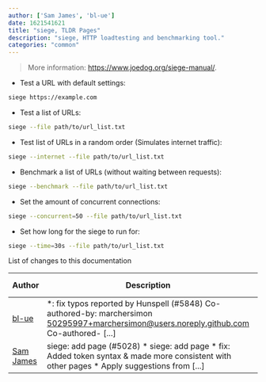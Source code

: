 ```yaml
---
author: ['Sam James', 'bl-ue']
date: 1621541621
title: "siege, TLDR Pages"
description: "siege, HTTP loadtesting and benchmarking tool."
categories: "common"
---
```

> More information: <https://www.joedog.org/siege-manual/>.

- Test a URL with default settings:

```bash
siege https://example.com
```

- Test a list of URLs:

```bash
siege --file path/to/url_list.txt
```

- Test list of URLs in a random order (Simulates internet traffic):

```bash
siege --internet --file path/to/url_list.txt
```

- Benchmark a list of URLs (without waiting between requests):

```bash
siege --benchmark --file path/to/url_list.txt
```

- Set the amount of concurrent connections:

```bash
siege --concurrent=50 --file path/to/url_list.txt
```

- Set how long for the siege to run for:

```bash
siege --time=30s --file path/to/url_list.txt
```
List of changes to this documentation


Author | Description | ISO 8601 Date | GitHub link
------|-----|-----|-----
[bl-ue](mailto:54780737+bl-ue@users.noreply.github.com) | *: fix typos reported by Hunspell (#5848) Co-authored-by: marchersimon <50295997+marchersimon@users.noreply.github.com> Co-authored- [...] | 2021-05-20T22:13:41 | [8ebd171d6f00](https://github.com/tldr-pages/tldr/commit/8ebd171d6f001698709fefc02b1fd5cc9f3a99c4)
[Sam James](mailto:sam@samdjames.uk) | siege: add page (#5028) * siege: add page * fix: Added token syntax & made more consistent with other pages * Apply suggestions from [...] | 2021-01-08T14:40:46 | [76db7af9d414](https://github.com/tldr-pages/tldr/commit/76db7af9d414ed9076e215369a780868067342a7)

